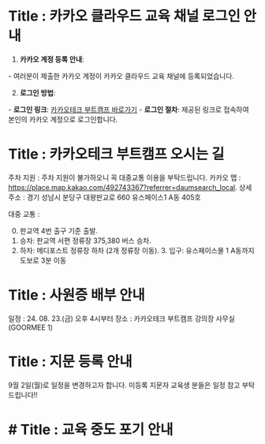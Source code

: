 # Title : 카카오 클라우드 교육 채널 로그인 안내

1. **카카오 계정 등록 안내**:

\- 여러분이 제출한 카카오 계정이 카카오 클라우드 교육 채널에 등록되었습니다.

2. **로그인 방법**:

\- **로그인 링크**: [카카오테크 부트캠프 바로가기](https://krampoline.kakao.com/) - **로그인 절차**: 제공된 링크로 접속하여 본인의 카카오 계정으로 로그인합니다.

# Title : 카카오테크 부트캠프 오시는 길

주차 지원 : 주차 지원이 불가하오니 꼭 대중교통 이용을 부탁드립니다.
카카오 맵 : https://place.map.kakao.com/492743367?referrer=daumsearch_local. 상세 주소 : 경기 성남시 분당구 대왕판교로 660 유스페이스1 A동 405호

대중 교통 :

0. 판교역 4번 출구 기준 출발.
1. 승차: 판교역 서편 정류장 375,380 버스 승차.
2. 하차: 메디포스트 정류장 하차 (2개 정류장 이동). 3. 입구: 유스페이스몰 1 A동까지 도보로 3분 이동

# Title : 사원증 배부 안내

일정 : 24. 08. 23.(금) 오후 4시부터
장소 : 카카오테크 부트캠프 강의장 사무실(GOORMEE 1)

# Title : 지문 등록 안내

9월 2일(월)로 일정을 변경하고자 합니다. 미등록 지문자 교육생 분들은 일정 참고 부탁드립니다!!
# # Title : 교육 중도 포기 안내

